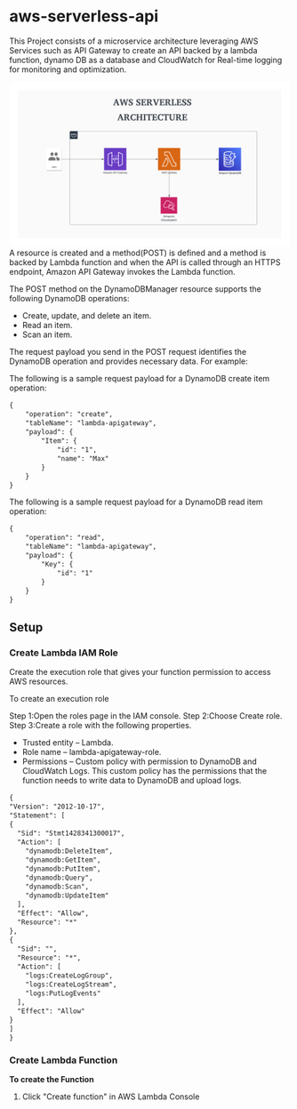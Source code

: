 # aws-serverless-api  
This Project consists of a microservice architecture leveraging AWS Services such as API Gateway to create an API backed by a lambda function, dynamo DB as a database and CloudWatch for Real-time logging for monitoring and optimization.

![AWS Serverless Architecture](https://github.com/DhayalanJazz/aws-serverless-api/blob/images/AWS%20Serverless%20Architecture.png)
A resource is created and a method(POST) is defined and a method is backed by Lambda function and when the API is called through an HTTPS endpoint, Amazon API Gateway invokes the Lambda function.

The POST method on the DynamoDBManager resource supports the following DynamoDB operations:

* Create, update, and delete an item.
* Read an item.
* Scan an item.

The request payload you send in the POST request identifies the DynamoDB operation and provides necessary data. For example:

The following is a sample request payload for a DynamoDB create item operation:

```
{
    "operation": "create",
    "tableName": "lambda-apigateway",
    "payload": {
        "Item": {
            "id": "1",
            "name": "Max"
        }
    }
}
```

The following is a sample request payload for a DynamoDB read item operation:
```
{
    "operation": "read",
    "tableName": "lambda-apigateway",
    "payload": {
        "Key": {
            "id": "1"
        }
    }
}
```

## Setup

### Create Lambda IAM Role
Create the execution role that gives your function permission to access AWS resources.

To create an execution role

Step 1:Open the roles page in the IAM console.
Step 2:Choose Create role.
Step 3:Create a role with the following properties.
  * Trusted entity – Lambda.
  * Role name – lambda-apigateway-role.
  * Permissions – Custom policy with permission to DynamoDB and CloudWatch Logs. This custom policy has the permissions that the function needs to write data to DynamoDB and upload logs.
```
{
"Version": "2012-10-17",
"Statement": [
{
  "Sid": "Stmt1428341300017",
  "Action": [
    "dynamodb:DeleteItem",
    "dynamodb:GetItem",
    "dynamodb:PutItem",
    "dynamodb:Query",
    "dynamodb:Scan",
    "dynamodb:UpdateItem"
  ],
  "Effect": "Allow",
  "Resource": "*"
},
{
  "Sid": "",
  "Resource": "*",
  "Action": [
    "logs:CreateLogGroup",
    "logs:CreateLogStream",
    "logs:PutLogEvents"
  ],
  "Effect": "Allow"
}
]
}
```
### Create Lambda Function

**To create the Function**
 1. Click "Create function" in AWS Lambda Console
    
